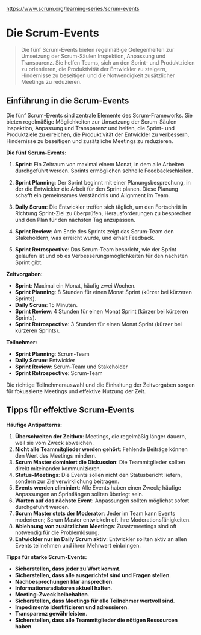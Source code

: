 https://www.scrum.org/learning-series/scrum-events
# **Die Scrum-Events**

> Die fünf Scrum-Events bieten regelmäßige Gelegenheiten zur Umsetzung der Scrum-Säulen Inspektion, Anpassung und Transparenz. Sie helfen Teams, sich an den Sprint- und Produktzielen zu orientieren, die Produktivität der Entwickler zu steigern, Hindernisse zu beseitigen und die Notwendigkeit zusätzlicher Meetings zu reduzieren.

## **Einführung in die Scrum-Events**

Die fünf Scrum-Events sind zentrale Elemente des Scrum-Frameworks. Sie bieten regelmäßige Möglichkeiten zur Umsetzung der Scrum-Säulen Inspektion, Anpassung und Transparenz und helfen, die Sprint- und Produktziele zu erreichen, die Produktivität der Entwickler zu verbessern, Hindernisse zu beseitigen und zusätzliche Meetings zu reduzieren.

**Die fünf Scrum-Events:**

1. **Sprint**: Ein Zeitraum von maximal einem Monat, in dem alle Arbeiten durchgeführt werden. Sprints ermöglichen schnelle Feedbackschleifen.

2. **Sprint Planning**: Der Sprint beginnt mit einer Planungsbesprechung, in der die Entwickler die Arbeit für den Sprint planen. Diese Planung schafft ein gemeinsames Verständnis und Alignment im Team.

3. **Daily Scrum**: Die Entwickler treffen sich täglich, um den Fortschritt in Richtung Sprint-Ziel zu überprüfen, Herausforderungen zu besprechen und den Plan für den nächsten Tag anzupassen.

4. **Sprint Review**: Am Ende des Sprints zeigt das Scrum-Team den Stakeholdern, was erreicht wurde, und erhält Feedback.

5. **Sprint Retrospective**: Das Scrum-Team bespricht, wie der Sprint gelaufen ist und ob es Verbesserungsmöglichkeiten für den nächsten Sprint gibt.

**Zeitvorgaben:**

- **Sprint**: Maximal ein Monat, häufig zwei Wochen.
- **Sprint Planning**: 8 Stunden für einen Monat Sprint (kürzer bei kürzeren Sprints).
- **Daily Scrum**: 15 Minuten.
- **Sprint Review**: 4 Stunden für einen Monat Sprint (kürzer bei kürzeren Sprints).
- **Sprint Retrospective**: 3 Stunden für einen Monat Sprint (kürzer bei kürzeren Sprints).

**Teilnehmer:**

- **Sprint Planning**: Scrum-Team
- **Daily Scrum**: Entwickler
- **Sprint Review**: Scrum-Team und Stakeholder
- **Sprint Retrospective**: Scrum-Team

Die richtige Teilnehmerauswahl und die Einhaltung der Zeitvorgaben sorgen für fokussierte Meetings und effektive Nutzung der Zeit.

## **Tipps für effektive Scrum-Events**

**Häufige Antipatterns:**

1. **Überschreiten der Zeitbox**: Meetings, die regelmäßig länger dauern, weil sie vom Zweck abweichen.
2. **Nicht alle Teammitglieder werden gehört**: Fehlende Beiträge können den Wert des Meetings mindern.
3. **Scrum Master dominiert die Diskussion**: Die Teammitglieder sollten direkt miteinander kommunizieren.
4. **Status-Meetings**: Die Events sollen nicht den Statusbericht liefern, sondern zur Zielverwirklichung beitragen.
5. **Events werden eliminiert**: Alle Events haben einen Zweck; häufige Anpassungen an Sprintlängen sollten überlegt sein.
6. **Warten auf das nächste Event**: Anpassungen sollten möglichst sofort durchgeführt werden.
7. **Scrum Master stets der Moderator**: Jeder im Team kann Events moderieren; Scrum Master entwickeln oft ihre Moderationsfähigkeiten.
8. **Ablehnung von zusätzlichen Meetings**: Zusatzmeetings sind oft notwendig für die Problemlösung.
9. **Entwickler nur im Daily Scrum aktiv**: Entwickler sollten aktiv an allen Events teilnehmen und ihren Mehrwert einbringen.

**Tipps für starke Scrum-Events:**

- **Sicherstellen, dass jeder zu Wort kommt**.
- **Sicherstellen, dass alle ausgerichtet sind und Fragen stellen**.
- **Nachbesprechungen klar ansprechen**.
- **Informationsradiatoren aktuell halten**.
- **Meeting-Zweck beibehalten**.
- **Sicherstellen, dass Meetings für alle Teilnehmer wertvoll sind**.
- **Impedimente identifizieren und adressieren**.
- **Transparenz gewährleisten**.
- **Sicherstellen, dass alle Teammitglieder die nötigen Ressourcen haben**.

## 
